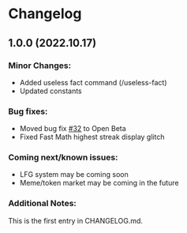 # Changelog

## 1.0.0 (2022.10.17)

### Minor Changes:

- Added useless fact command (/useless-fact)
- Updated constants

### Bug fixes:

- Moved bug fix [#32](https://github.com/Filajabob/daddybot/issues/32) to Open Beta
- Fixed Fast Math highest streak display glitch

### Coming next/known issues:

- LFG system may be coming soon
- Meme/token market may be coming in the future

### Additional Notes:
This is the first entry in CHANGELOG.md.
